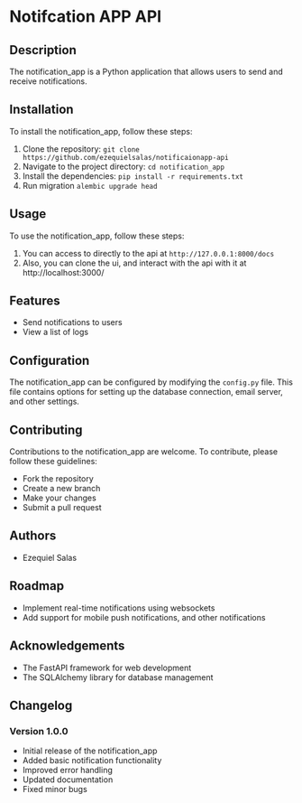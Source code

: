 # Notifcation APP API
## Description
The notification_app is a Python application that allows users to send and receive notifications.

## Installation
To install the notification_app, follow these steps:
1. Clone the repository: `git clone https://github.com/ezequielsalas/notificaionapp-api`
2. Navigate to the project directory: `cd notification_app`
3. Install the dependencies: `pip install -r requirements.txt`
4. Run migration `alembic upgrade head`

## Usage
To use the notification_app, follow these steps:
1. You can access to directly to the api at `http://127.0.0.1:8000/docs`
2. Also, you can clone the ui, and interact with the api with it at http://localhost:3000/

## Features
- Send notifications to users
- View a list of logs

## Configuration
The notification_app can be configured by modifying the `config.py` file. This file contains options for setting up the database connection, email server, and other settings.

## Contributing
Contributions to the notification_app are welcome. To contribute, please follow these guidelines:
- Fork the repository
- Create a new branch
- Make your changes
- Submit a pull request

## Authors
- Ezequiel Salas

## Roadmap
- Implement real-time notifications using websockets
- Add support for mobile push notifications, and other notifications

## Acknowledgements
- The FastAPI framework for web development
- The SQLAlchemy library for database management

## Changelog
### Version 1.0.0
- Initial release of the notification_app
- Added basic notification functionality
- Improved error handling
- Updated documentation
- Fixed minor bugs
